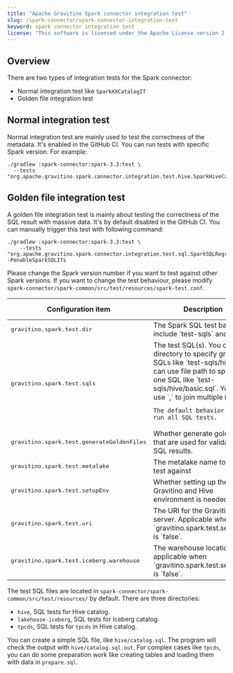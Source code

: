 ```yaml
---
title: "Apache Gravitino Spark connector integration test"
slug: /spark-connector/spark-connector-integration-test
keyword: spark connector integration test
license: "This software is licensed under the Apache License version 2."
---
```


## Overview

There are two types of integration tests for the Spark connector:

- Normal integration test like `SparkXXCatalogIT`
- Golden file integration test

## Normal integration test

Normal integration test are mainly used to test the correctness of the metadata.
It's enabled in the GitHub CI.
You can run tests with specific Spark version. For example:

```shell
./gradlew :spark-connector:spark-3.3:test \
  --tests "org.apache.gravitino.spark.connector.integration.test.hive.SparkHiveCatalogIT33.testCreateHiveFormatPartitionTable"
```

## Golden file integration test

A golden file integration test is mainly about testing the correctness of the SQL result with massive data.
It's by default disabled in the GitHub CI.
You can manually trigger this test with following command:

```shell
./gradlew :spark-connector:spark-3.3:test \
    --tests "org.apache.gravitino.spark.connector.integration.test.sql.SparkSQLRegressionTest33" -PenableSparkSQLITs
```

Please change the Spark version number if you want to test against other Spark versions.
If you want to change the test behaviour, please modify
`spark-connector/spark-common/src/test/resources/spark-test.conf`.

<table>
<thead>
<tr>
  <th>Configuration item</th>
  <th>Description</th>
  <th>Default value</th>
  <th>Required</th>
  <th>Since version</th>
</tr>
</thead>
<tbody>
<tr>
  <td><tt>gravitino.spark.test.dir</tt></td>
  <td>The Spark SQL test base dir, include `test-sqls` and `data`.</td>
  <td>`spark-connector/spark-common/src/test/resources/`</td>
  <td>No</td>
  <td>`0.6.0-incubating`</td>
</tr>
<tr>
  <td><tt>gravitino.spark.test.sqls</tt></td>
  <td>
    The test SQL(s).
    You can use directory to specify group of SQLs like `test-sqls/hive`.
    You can use file path to specify one SQL like `test-sqls/hive/basic.sql`.
    You can use `,` to join multiple items.

    The default behavior is to run all SQL tests.
  </td>
  <td>(none)</td>
  <td>No</td>
  <td>`0.6.0-incubating`</td>
</tr>
<tr>
  <td><tt>gravitino.spark.test.generateGoldenFiles</tt></td>
  <td>
    Whether generate golden files that are used for validating the SQL results.
  </td>
  <td>false</td>
  <td>No</td>
  <td>`0.6.0-incubating`</td>
</tr>
<tr>
  <td><tt>gravitino.spark.test.metalake</tt></td>
  <td>The metalake name to run the test against</td>
  <td>`test`</td>
  <td>No</td>
  <td>`0.6.0-incubating`</td>
</tr>
<tr>
  <td><tt>gravitino.spark.test.setupEnv</tt></td>
  <td>Whether setting up the Gravitino and Hive environment is needed</td>
  <td>`false`</td>
  <td>No</td>
  <td>`0.6.0-incubating`</td>
</tr>
<tr>
  <td><tt>gravitino.spark.test.uri</tt></td>
  <td>
    The URI for the Gravitino server.
    Applicable when `gravitino.spark.test.setupEnv` is `false`.
  </td>
  <td>http://127.0.0.1:8090</td>
  <td>No</td>
  <td>`0.6.0-incubating`</td>
</tr>
<tr>
  <td><tt>gravitino.spark.test.iceberg.warehouse</tt></td>
  <td>
    The warehouse location.
    Only applicable when `gravitino.spark.test.setupEnv` is `false`.
  </td>
  <td>hdfs://127.0.0.1:9000/user/hive/warehouse-spark-test</td>
  <td>No</td>
  <td>`0.6.0-incubating`</td>
</tr>
</tbody>
</table>

The test SQL files are located in `spark-connector/spark-common/src/test/resources/` by default.
There are three directories:

- `hive`, SQL tests for Hive catalog.
- `lakehouse-iceberg`, SQL tests for Iceberg catalog.
- `tpcds`, SQL tests for `tpcds` in Hive catalog.

You can create a simple SQL file, like `hive/catalog.sql`.
The program will check the output with `hive/catalog.sql.out`.
For complex cases like `tpcds`, you can do some preparation work
like creating tables and loading them with data in `prepare.sql`.


